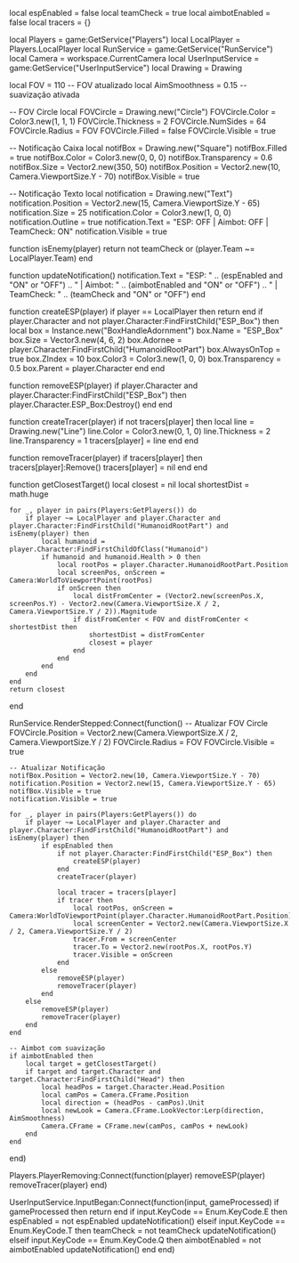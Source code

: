 local espEnabled = false
local teamCheck = true
local aimbotEnabled = false
local tracers = {}

local Players = game:GetService("Players")
local LocalPlayer = Players.LocalPlayer
local RunService = game:GetService("RunService")
local Camera = workspace.CurrentCamera
local UserInputService = game:GetService("UserInputService")
local Drawing = Drawing

local FOV = 110 -- FOV atualizado
local AimSmoothness = 0.15 -- suavização ativada

-- FOV Circle
local FOVCircle = Drawing.new("Circle")
FOVCircle.Color = Color3.new(1, 1, 1)
FOVCircle.Thickness = 2
FOVCircle.NumSides = 64
FOVCircle.Radius = FOV
FOVCircle.Filled = false
FOVCircle.Visible = true

-- Notificação Caixa
local notifBox = Drawing.new("Square")
notifBox.Filled = true
notifBox.Color = Color3.new(0, 0, 0)
notifBox.Transparency = 0.6
notifBox.Size = Vector2.new(350, 50)
notifBox.Position = Vector2.new(10, Camera.ViewportSize.Y - 70)
notifBox.Visible = true

-- Notificação Texto
local notification = Drawing.new("Text")
notification.Position = Vector2.new(15, Camera.ViewportSize.Y - 65)
notification.Size = 25
notification.Color = Color3.new(1, 0, 0)
notification.Outline = true
notification.Text = "ESP: OFF | Aimbot: OFF | TeamCheck: ON"
notification.Visible = true

function isEnemy(player)
    return not teamCheck or (player.Team ~= LocalPlayer.Team)
end

function updateNotification()
    notification.Text = "ESP: " .. (espEnabled and "ON" or "OFF") ..
        " | Aimbot: " .. (aimbotEnabled and "ON" or "OFF") ..
        " | TeamCheck: " .. (teamCheck and "ON" or "OFF")
end

function createESP(player)
    if player == LocalPlayer then return end
    if player.Character and not player.Character:FindFirstChild("ESP_Box") then
        local box = Instance.new("BoxHandleAdornment")
        box.Name = "ESP_Box"
        box.Size = Vector3.new(4, 6, 2)
        box.Adornee = player.Character:FindFirstChild("HumanoidRootPart")
        box.AlwaysOnTop = true
        box.ZIndex = 10
        box.Color3 = Color3.new(1, 0, 0)
        box.Transparency = 0.5
        box.Parent = player.Character
    end
end

function removeESP(player)
    if player.Character and player.Character:FindFirstChild("ESP_Box") then
        player.Character.ESP_Box:Destroy()
    end
end

function createTracer(player)
    if not tracers[player] then
        local line = Drawing.new("Line")
        line.Color = Color3.new(0, 1, 0)
        line.Thickness = 2
        line.Transparency = 1
        tracers[player] = line
    end
end

function removeTracer(player)
    if tracers[player] then
        tracers[player]:Remove()
        tracers[player] = nil
    end
end

function getClosestTarget()
    local closest = nil
    local shortestDist = math.huge

    for _, player in pairs(Players:GetPlayers()) do
        if player ~= LocalPlayer and player.Character and player.Character:FindFirstChild("HumanoidRootPart") and isEnemy(player) then
            local humanoid = player.Character:FindFirstChildOfClass("Humanoid")
            if humanoid and humanoid.Health > 0 then
                local rootPos = player.Character.HumanoidRootPart.Position
                local screenPos, onScreen = Camera:WorldToViewportPoint(rootPos)
                if onScreen then
                    local distFromCenter = (Vector2.new(screenPos.X, screenPos.Y) - Vector2.new(Camera.ViewportSize.X / 2, Camera.ViewportSize.Y / 2)).Magnitude
                    if distFromCenter < FOV and distFromCenter < shortestDist then
                        shortestDist = distFromCenter
                        closest = player
                    end
                end
            end
        end
    end
    return closest
end

RunService.RenderStepped:Connect(function()
    -- Atualizar FOV Circle
    FOVCircle.Position = Vector2.new(Camera.ViewportSize.X / 2, Camera.ViewportSize.Y / 2)
    FOVCircle.Radius = FOV
    FOVCircle.Visible = true

    -- Atualizar Notificação
    notifBox.Position = Vector2.new(10, Camera.ViewportSize.Y - 70)
    notification.Position = Vector2.new(15, Camera.ViewportSize.Y - 65)
    notifBox.Visible = true
    notification.Visible = true

    for _, player in pairs(Players:GetPlayers()) do
        if player ~= LocalPlayer and player.Character and player.Character:FindFirstChild("HumanoidRootPart") and isEnemy(player) then
            if espEnabled then
                if not player.Character:FindFirstChild("ESP_Box") then
                    createESP(player)
                end
                createTracer(player)

                local tracer = tracers[player]
                if tracer then
                    local rootPos, onScreen = Camera:WorldToViewportPoint(player.Character.HumanoidRootPart.Position)
                    local screenCenter = Vector2.new(Camera.ViewportSize.X / 2, Camera.ViewportSize.Y / 2)
                    tracer.From = screenCenter
                    tracer.To = Vector2.new(rootPos.X, rootPos.Y)
                    tracer.Visible = onScreen
                end
            else
                removeESP(player)
                removeTracer(player)
            end
        else
            removeESP(player)
            removeTracer(player)
        end
    end

    -- Aimbot com suavização
    if aimbotEnabled then
        local target = getClosestTarget()
        if target and target.Character and target.Character:FindFirstChild("Head") then
            local headPos = target.Character.Head.Position
            local camPos = Camera.CFrame.Position
            local direction = (headPos - camPos).Unit
            local newLook = Camera.CFrame.LookVector:Lerp(direction, AimSmoothness)
            Camera.CFrame = CFrame.new(camPos, camPos + newLook)
        end
    end
end)

Players.PlayerRemoving:Connect(function(player)
    removeESP(player)
    removeTracer(player)
end)

UserInputService.InputBegan:Connect(function(input, gameProcessed)
    if gameProcessed then return end
    if input.KeyCode == Enum.KeyCode.E then
        espEnabled = not espEnabled
        updateNotification()
    elseif input.KeyCode == Enum.KeyCode.T then
        teamCheck = not teamCheck
        updateNotification()
    elseif input.KeyCode == Enum.KeyCode.Q then
        aimbotEnabled = not aimbotEnabled
        updateNotification()
    end
end)
